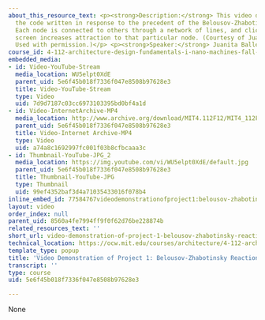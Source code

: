 ```yaml
---
about_this_resource_text: <p><strong>Description:</strong> This video demonstrates
  the code written in response to the precedent of the Belousov-Zhabotinsky reaction.
  Each node is connected to others through a network of lines, and clicking on the
  screen increases attraction to that particular node. (Courtesy of Juanita Ballesteros.
  Used with permission.)</p> <p><strong>Speaker:</strong> Juanita Ballesteros</p>
course_id: 4-112-architecture-design-fundamentals-i-nano-machines-fall-2012
embedded_media:
- id: Video-YouTube-Stream
  media_location: WU5elpt0XdE
  parent_uid: 5e6f45b018f7336f047e8508b97628e3
  title: Video-YouTube-Stream
  type: Video
  uid: 7d9d7187c03cc6973103395bd0bf4a1d
- id: Video-InternetArchive-MP4
  media_location: http://www.archive.org/download/MIT4.112F12/MIT4_112F12_Video_Ex1_JB_300k.mp4
  parent_uid: 5e6f45b018f7336f047e8508b97628e3
  title: Video-Internet Archive-MP4
  type: Video
  uid: a74a8c1692997fc001f03b8cfbcaaa3c
- id: Thumbnail-YouTube-JPG_2
  media_location: https://img.youtube.com/vi/WU5elpt0XdE/default.jpg
  parent_uid: 5e6f45b018f7336f047e8508b97628e3
  title: Thumbnail-YouTube-JPG
  type: Thumbnail
  uid: 99ef4352baf3d4a71035433016f078b4
inline_embed_id: 77584767videodemonstrationofproject1:belousov-zhabotinskyreaction76898506
layout: video
order_index: null
parent_uid: 8560a4fe7994ff9f0f62d76be228874b
related_resources_text: ''
short_url: video-demonstration-of-project-1-belousov-zhabotinsky-reaction
technical_location: https://ocw.mit.edu/courses/architecture/4-112-architecture-design-fundamentals-i-nano-machines-fall-2012/projects/video-demonstration-of-project-1-belousov-zhabotinsky-reaction
template_type: popup
title: 'Video Demonstration of Project 1: Belousov-Zhabotinsky Reaction'
transcript: ''
type: course
uid: 5e6f45b018f7336f047e8508b97628e3

---
```

None
